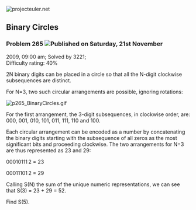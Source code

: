 ![projecteuler.net](images/print_page_logo.png)

## Binary Circles

### Problem 265 ![](images/icon_info.png)Published on Saturday, 21st November
2009, 09:00 am; Solved by 3221;  
Difficulty rating: 40%

2N binary digits can be placed in a circle so that all the N-digit clockwise
subsequences are distinct.

For N=3, two such circular arrangements are possible, ignoring rotations:

![p265_BinaryCircles.gif](project/images/p265_BinaryCircles.gif)

For the first arrangement, the 3-digit subsequences, in clockwise order, are:  
000, 001, 010, 101, 011, 111, 110 and 100.

Each circular arrangement can be encoded as a number by concatenating the
binary digits starting with the subsequence of all zeros as the most
significant bits and proceeding clockwise. The two arrangements for N=3 are
thus represented as 23 and 29:

00010111 2 = 23

00011101 2 = 29

Calling S(N) the sum of the unique numeric representations, we can see that
S(3) = 23 + 29 = 52.

Find S(5).

  
  

